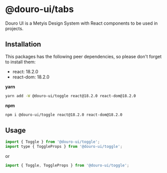 # @douro-ui/tabs

Douro UI is a Metyis Design System with React components to be used in projects.

## Installation

This packages has the following peer dependencies, so please don't forget to install them:

- react: 18.2.0
- react-dom: 18.2.0

**yarn**

```sh
yarn add -W @douro-ui/toggle react@18.2.0 react-dom@18.2.0
```

**npm**

```sh
npm i @douro-ui/toggle react@18.2.0 react-dom@18.2.0
```

## Usage

```js
import { Toggle } from '@douro-ui/toggle';
import type { ToggleProps } from '@douro-ui/toggle';
```

or

```js
import { Toggle, ToggleProps } from '@douro-ui/toggle';
```
